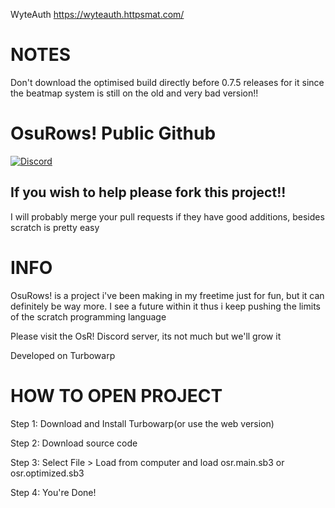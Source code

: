 WyteAuth
https://wyteauth.httpsmat.com/


# NOTES
<p>Don't download the optimised build directly before 0.7.5 releases for it since the beatmap system is still on the old and very bad version!!</p>

# OsuRows! Public Github
[![Discord](https://dcbadge.limes.pink/api/server/https://discord.gg/w9UAv4BeVA?style=flat)](https://discord.gg/w9UAv4BeVA)
<h2>If you wish to help please fork this project!!</h2>
<p>I will probably merge your pull requests if they have good additions, besides scratch is pretty easy</p>
<h1>INFO</h1>
<p>OsuRows! is a project i've been making in my freetime just for fun, but it can definitely be way more. I see a future within it thus i keep pushing the limits of the scratch programming language</p>
<p>Please visit the OsR! Discord server, its not much but we'll grow it</p>
<p>Developed on Turbowarp</p>

<h1>HOW TO OPEN PROJECT</h1>
<p>Step 1: Download and Install Turbowarp(or use the web version)</p>
<p>Step 2: Download source code</p>
<p>Step 3: Select File > Load from computer and load osr.main.sb3 or osr.optimized.sb3</p>
<p>Step 4: You're Done!</p>
